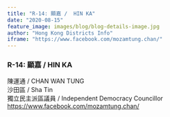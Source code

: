 ```yaml
---
title: "R-14: 顯嘉 /  HIN KA"
date: "2020-08-15"
feature_image: images/blog/blog-details-image.jpg
author: "Hong Kong Districts Info"
iframe: "https://www.facebook.com/mozamtung.chan/"
---
```


### R-14: 顯嘉 /  HIN KA  
陳運通 /  CHAN WAN TUNG  
沙田區 / Sha Tin  
獨立民主派區議員  /  Independent Democracy Councillor  
https://www.facebook.com/mozamtung.chan/
